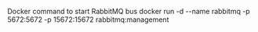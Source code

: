 Docker command to start RabbitMQ bus
docker run -d --name rabbitmq -p 5672:5672 -p 15672:15672 rabbitmq:management
